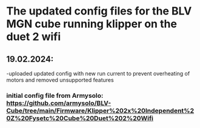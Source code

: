 # The updated config files for the BLV MGN cube running klipper on the duet 2 wifi 

## 19.02.2024:
-uploaded updated config with new run current to prevent overheating of motors and removed unsupported features



### initial config file from Armysolo: https://github.com/armysolo/BLV-Cube/tree/main/Firmware/Klipper%202x%20Independent%20Z%20Fysetc%20Cube%20Duet%202%20Wifi
